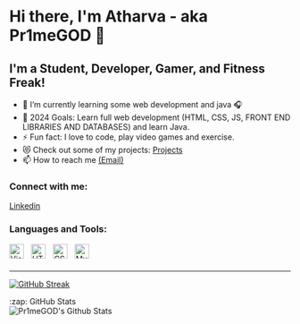 # Hi there, I'm Atharva - aka Pr1meGOD 👋 

## I'm a Student, Developer, Gamer, and Fitness Freak!

- 🌱 I’m currently learning some web development and java 🎧
- 🥅 2024 Goals: Learn full web development (HTML, CSS, JS, FRONT END LIBRARIES AND DATABASES) and learn Java.
- ⚡ Fun fact: I love to code, play video games and exercise.
- 😻 Check out some of my projects: [Projects](https://github.com/Pr1meGOD?tab=repositories)
- 📫 How to reach me   <a href = "mailto:atharvapalande2212@gmail.com" >
(Email)
       </a>


### Connect with me:
<a href =  "https://www.linkedin.com/in/atharva-palande-3588682a1/">
       Linkedin
</a>


### Languages and Tools:
<img align="left" alt="Visual Studio Code" width="26px" src="https://cdn.jsdelivr.net/gh/devicons/devicon/icons/vscode/vscode-original.svg" style="padding-right:10px;"/>
<img align="left" alt="HTML5" width="26px" src="https://cdn.jsdelivr.net/gh/devicons/devicon/icons/html5/html5-original.svg" style="padding-right:10px;"/>
<img align="left" alt="CSS3" width="26px" src="https://cdn.jsdelivr.net/gh/devicons/devicon/icons/css3/css3-original.svg" style="padding-right:10px;"/>
<img align="left" alt="MySQL" width="26px" src="https://cdn.jsdelivr.net/gh/devicons/devicon/icons/mysql/mysql-original.svg" style="padding-right:10px;"/>
<br/>
<br/>


---
[![GitHub Streak](https://streak-stats.demolab.com?user=Pr1meGOD&theme=burnt-neon&hide_border=true)](https://git.io/streak-stats)

  <summary>:zap: GitHub Stats</summary>
  <img align="left" alt="Pr1meGOD's Github Stats" src="https://github-readme-stats-main-pr1megods-projects.vercel.app//api?username=Pr1meGOD&hide_border=false&title_color=ff652f&icon_color=FFE400&bg_color=09131B&text_color=ffffff&border_color=0c1a25" />


<br>
<br>

